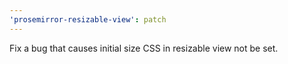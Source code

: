 ```yaml
---
'prosemirror-resizable-view': patch
---
```


Fix a bug that causes initial size CSS in resizable view not be set.
